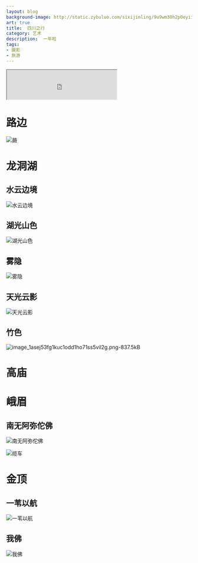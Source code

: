```yaml
---
layout: blog
background-image: http://static.zybuluo.com/sixijinling/9u9wm30h2p0eyii0msgtjh9n/image_1asej53fg1kuc1odd1ho71ss5vil2g.png
art: true
title:  四川之行
category: 艺术
description:  一年啦
tags:
- 摄影
- 旅游
---
```


<iframe frameborder="20" border="20" marginwidth="10" marginheight="0" width="298" height="80" src="http://ods42cz20.bkt.clouddn.com/%E6%9C%88%E4%BB%A3%20%E5%BD%A9%20-%20%E3%81%8B%E3%81%90%E3%82%84%E5%A7%AB.mp3"></iframe>

# 路边
![蕨][2]

# 龙洞湖

## 水云边境

![水云边境][3]

## 湖光山色

![湖光山色][4]

## 雾隐

![雾隐][5]

## 天光云影

![天光云影][6]

## 竹色

![image_1asej53fg1kuc1odd1ho71ss5vil2g.png-837.5kB][7]

# 高庙

# 峨眉

## 南无阿弥佗佛

![南无阿弥佗佛][8]

![缆车][9]

# 金顶

## 一苇以航

![一苇以航][10]

## 我佛

![我佛][11]



  [1]: http://music.163.com/#/m/song?id=27672422&userid=117033646
  [2]: http://static.zybuluo.com/sixijinling/91ll9ptoe5gq3ugrz4v1zgkg/image_1asejjnl21uhkh2914hk7911cj69.png
  [3]: http://static.zybuluo.com/sixijinling/h020myfoin4gg48t7u13oma8/image_1aseis3hljmj1dtt1dn4pni16ici.png
  [4]: http://static.zybuluo.com/sixijinling/obulxhd9016ltrhos3ziitj8/image_1asej9t63id3quh1l3t1nucska2t.png
  [5]: http://static.zybuluo.com/sixijinling/p5pphgjx222ux9l5cvms1thg/image_1asejbvp61rn61uiq1dmi11cajso3a.png
  [6]: http://static.zybuluo.com/sixijinling/mwscsud5770j1c0343t5cbz1/image_1asej3e9p1s2fq59s5q1bp5vn823.png
  [7]: http://static.zybuluo.com/sixijinling/9u9wm30h2p0eyii0msgtjh9n/image_1asej53fg1kuc1odd1ho71ss5vil2g.png
  [8]: http://static.zybuluo.com/sixijinling/uk8yv75bj4ivvh90alq4lynf/image_1asejs5tb12b8137s1q421o8ia1120.png
  [9]: http://static.zybuluo.com/sixijinling/bv2a95lmquho6iedbq270fxy/image_1asejr5f2g9h1i0113mb51vmm91j.png
  [10]: http://static.zybuluo.com/sixijinling/rcy1fc7mbv439x8x6tb2j7hf/image_1asek0jge89gtco83h1tn7144r2d.png
  [11]: http://static.zybuluo.com/sixijinling/d7uw1o655gdd80y5z3e7opyd/image_1asek3cnak0kmcaiqkrlq11552q.png

